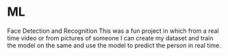 # ML
Face Detection and Recognition
This was a fun project in which from a real time video or from pictures of someone I can create my dataset and train the model on the same
and use the model to predict the person in real time.
